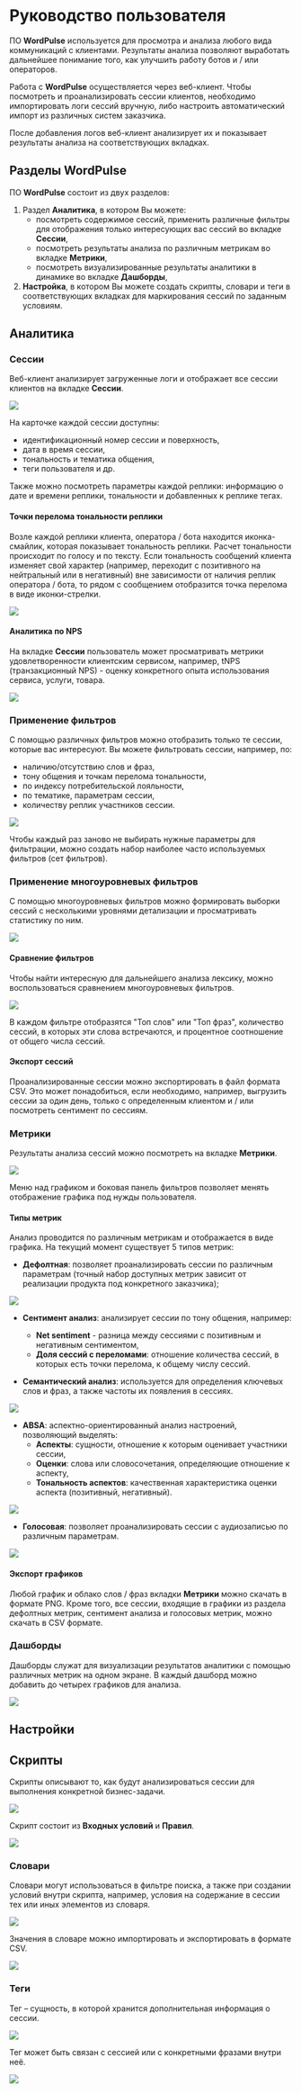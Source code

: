 # Руководство пользователя

ПО **WordPulse** используется для просмотра и анализа любого вида коммуникаций с клиентами. Результаты анализа позволяют выработать дальнейшее понимание того, как улучшить работу ботов и / или операторов.

Работа с **WordPulse** осуществляется через веб-клиент. Чтобы посмотреть и проанализировать сессии клиентов, необходимо импортировать логи сессий вручную, либо настроить автоматический импорт из различных систем заказчика.

После добавления логов веб-клиент анализирует их и показывает результаты анализа на соответствующих вкладках.

## Разделы WordPulse

ПО **WordPulse** состоит из двух разделов:

1.  Раздел **Аналитика**, в котором Вы можете:
    - посмотреть содержимое сессий, применить различные фильтры для отображения только интересующих вас сессий во вкладке **Сессии**,
    - посмотреть результаты анализа по различным метрикам во вкладке **Метрики**,
    - посмотреть визуализированные результаты аналитики в динамике во вкладке **Дашборды**,
2.  **Настройка**, в котором Вы можете создать скрипты, словари и теги в соответствующих вкладках для маркирования сессий по заданным условиям.

## Аналитика

### Сессии

Веб-клиент анализирует загруженные логи и отображает все сессии клиентов на вкладке **Сессии**.

![](https://raw.githubusercontent.com/mts-ai/wordpulse/main/pictures/1.2.Sessions/1_Sessions.png)

На карточке каждой сессии доступны:

- идентификационный номер сессии и поверхность,
- дата в время сессии,
- тональность и тематика общения,
- теги пользователя и др.

Также можно посмотреть параметры каждой реплики: информацию о дате и времени реплики, тональности и добавленных к реплике тегах.

#### Точки перелома тональности реплики

Возле каждой реплики клиента, оператора / бота находится иконка-смайлик, которая показывает тональность реплики. Расчет тональности происходит по голосу и по тексту. Если тональность сообщений клиента изменяет свой характер (например, переходит с позитивного на нейтральный или в негативный) вне зависимости от наличия реплик оператора / бота, то рядом с сообщением отобразится точка перелома в виде иконки-стрелки.

![](https://raw.githubusercontent.com/mts-ai/wordpulse/main/pictures/1.2.Sessions/13_Bad_dialogue_tone.png)

#### Аналитика по NPS

На вкладке **Сессии** пользователь может просматривать метрики удовлетворенности клиентским сервисом, например, tNPS (транзакционный NPS) - оценку конкретного опыта использования сервиса, услуги, товара.

![](https://raw.githubusercontent.com/mts-ai/wordpulse/main/pictures/1.2.Sessions/15_Net_sentiment.png)

### Применение фильтров

С помощью различных фильтров можно отобразить только те сессии, которые вас интересуют. Вы можете фильтровать сессии, например, по:

- наличию/отсутствию слов и фраз,
- тону общения и точкам перелома тональности,
- по индексу потребительской лояльности,
- по тематике, параметрам сессии,
- количеству реплик участников сессии.

![](https://raw.githubusercontent.com/mts-ai/wordpulse/main/pictures/1.3.Filter/2_Sidebar.png)

Чтобы каждый раз заново не выбирать нужные параметры для фильтрации, можно создать набор наиболее часто используемых фильтров (сет фильтров).

### Применение многоуровневых фильтров

С помощью многоуровневых фильтров можно формировать выборки сессий с несколькими уровнями детализации и просматривать статистику по ним.

![](https://raw.githubusercontent.com/mts-ai/wordpulse/main/pictures/1.4.Request/1.Sidebar_requests.png)

#### Сравнение фильтров

Чтобы найти интересную для дальнейшего анализа лексику, можно воспользоваться сравнением многоуровневых фильтров.

![](https://raw.githubusercontent.com/mts-ai/wordpulse/main/pictures/1.4.Request/15_Matching_words.png)

В каждом фильтре отобразятся "Топ слов" или "Топ фраз", количество сессий, в которых эти слова встречаются, и процентное соотношение от общего числа сессий.

#### Экспорт сессий

Проанализированные сессии можно экспортировать в файл формата CSV. Это может понадобиться, если необходимо, например, выгрузить сессии за один день, только с определенным клиентом и / или посмотреть сентимент по сессиям.

### Метрики

Результаты анализа сессий можно посмотреть на вкладке **Метрики**.

![](https://raw.githubusercontent.com/mts-ai/wordpulse/main/pictures/2.Metric/4_Metrics.png)

Меню над графиком и боковая панель фильтров позволяет менять отображение графика под нужды пользователя.

#### Типы метрик

Анализ проводится по различным метрикам и отображается в виде графика. На текущий момент существует 5 типов метрик:

- **Дефолтная**: позволяет проанализировать сессии по различным параметрам (точный набор доступных метрик зависит от реализации продукта под конкретного заказчика);

![](https://raw.githubusercontent.com/mts-ai/wordpulse/main/pictures/2.Metric/5_Default.png)

- **Сентимент анализ**: анализирует сессии по тону общения, например:
  - **Net sentiment** - разница между сессиями с позитивным и негативным сентиментом,
  - **Доля сессий с переломами**: отношение количества сессий, в которых есть точки перелома, к общему числу сессий.

- **Семантический анализ**: используется для определения ключевых слов и фраз, а также частоты их появления в сессиях.

![](https://raw.githubusercontent.com/mts-ai/wordpulse/main/pictures/2.Metric/7_Semantic_words.png)

- **ABSA**: аспектно-ориентированный анализ настроений, позволяющий выделять:
  - **Аспекты**: сущности, отношение к которым оценивает участники сессии,
  - **Оценки**: слова или словосочетания, определяющие отношение к аспекту,
  - **Тональность аспектов**: качественная характеристика оценки аспекта (позитивный, негативный).

![](https://raw.githubusercontent.com/mts-ai/wordpulse/main/pictures/2.Metric/11.3_ToneABSA.png)

- **Голосовая**: позволяет проанализировать сессии с аудиозаписью по различным параметрам.

![](https://raw.githubusercontent.com/mts-ai/wordpulse/main/pictures/2.Metric/12_Voice_metric.png)

#### Экспорт графиков

Любой график и облако слов / фраз вкладки **Метрики** можно скачать в формате PNG. Кроме того, все сессии, входящие в графики из раздела дефолтных метрик, сентимент анализа и голосовых метрик, можно скачать в CSV формате.

### Дашборды

Дашборды служат для визуализации результатов аналитики с помощью различных метрик на одном экране. В каждый дашборд можно добавить до четырех графиков для анализа.

![](https://raw.githubusercontent.com/mts-ai/wordpulse/main/pictures/3.Dashboard/1_Dashboards.png)

## Настройки

## Скрипты

Скрипты описывают то, как будут анализироваться сессии для выполнения конкретной бизнес-задачи.

![](https://raw.githubusercontent.com/mts-ai/wordpulse/main/pictures/6.Script/1_Scripts_edit.png)

Скрипт состоит из **Входных условий** и **Правил**.

![](https://raw.githubusercontent.com/mts-ai/wordpulse/main/pictures/6.Script/2_New_script_window.png)

### Словари

Словари могут использоваться в фильтре поиска, а также при создании условий внутри скрипта, например, условия на содержание в сессии тех или иных элементов из словаря.  

![](https://raw.githubusercontent.com/mts-ai/wordpulse/main/pictures/4.Dict/1_Dictionary.png)

Значения в словаре можно импортировать и экспортировать в формате CSV.

![](https://raw.githubusercontent.com/mts-ai/wordpulse/main/pictures/4.Dict/7_New_words_to_dict.png)

### Теги

Тег – сущность, в которой хранится дополнительная информация о сессии.

![](https://raw.githubusercontent.com/mts-ai/wordpulse/main/pictures/5.Tag/4_Two_tags.png)

Тег может быть связан с сессией или с конкретными фразами внутри неё.

![](https://raw.githubusercontent.com/mts-ai/wordpulse/main/pictures/5.Tag/8_Tag-on-dialog.png)
